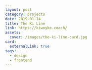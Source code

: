 ```yaml
---
layout: post
category: projects
date: 2019-01-14
title: The Ki Line
link: https://kiwoyke.coach/
assets:
  cover: /images/the-ki-line-card.jpg
card:
  externalLink: true
tags:
  - design
  - frontend
---
```


<Media image="/images/thekiline-home-1440.jpg" />

<PostButton link="https://kiwoyke.coach/" label="Visit The Ki Line" />

<script>
import Media from "../../src/components/Media";
import PostButton from "../../src/components/PostButton";
export default {
  components: {
    Media,
    PostButton
  }
}
</script>
